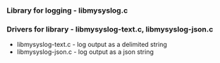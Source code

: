 ### Library for logging - libmysyslog.c
### Drivers for library - libmysyslog-text.c, libmysyslog-json.c
- libmysyslog-text.c - log output as a delimited string
- libmysyslog-json.c - log output as a json string

